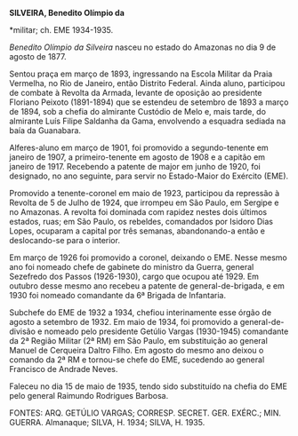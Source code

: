 **SILVEIRA, Benedito Olímpio da**

\*militar; ch. EME 1934-1935.

*Benedito Olímpio da Silveira* nasceu no estado do Amazonas no dia 9
de agosto de 1877.

Sentou praça em março de 1893, ingressando na Escola Militar da Praia
Vermelha, no Rio de Janeiro, então Distrito Federal. Ainda aluno,
participou de combate à Revolta da Armada, levante de oposição ao
presidente Floriano Peixoto (1891-1894) que se estendeu de setembro de
1893 a março de 1894, sob a chefia do almirante Custódio de Melo e, mais
tarde, do almirante Luís Filipe Saldanha da Gama, envolvendo a esquadra
sediada na baía da Guanabara.

Alferes-aluno em março de 1901, foi promovido a segundo-tenente em
janeiro de 1907, a primeiro-tenente em agosto de 1908 e a capitão em
janeiro de 1917. Recebendo a patente de major em junho de 1920, foi
designado, no ano seguinte, para servir no Estado-Maior do Exército
(EME).

Promovido a tenente-coronel em maio de 1923, participou da repressão à
Revolta de 5 de Julho de 1924, que irrompeu em São Paulo, em Sergipe e
no Amazonas. A revolta foi dominada com rapidez nestes dois últimos
estados, ruas; em São Paulo, os rebeldes, comandados por Isidoro Dias
Lopes, ocuparam a capital por três semanas, abandonando-a então e
deslocando-se para o interior.

Em março de 1926 foi promovido a coronel, deixando o EME. Nesse mesmo
ano foi nomeado chefe de gabinete do ministro da Guerra, general
Sezefredo dos Passos (1926-1930), cargo que ocupou até 1929. Em outubro
desse mesmo ano recebeu a patente de general-de-brigada, e em 1930 foi
nomeado comandante da 6ª Brigada de Infantaria.

Subchefe do EME de 1932 a 1934, chefiou interinamente esse órgão de
agosto a setembro de 1932. Em maio de 1934, foi promovido a
general-de-divisão e nomeado pelo presidente Getúlio Vargas (1930-1945)
comandante da 2ª Região Militar (2ª RM) em São Paulo, em substituição ao
general Manuel de Cerqueira Daltro Filho. Em agosto do mesmo ano deixou
o comando da 2ª RM e tornou-se chefe do EME, sucedendo ao general
Francisco de Andrade Neves.

Faleceu no dia 15 de maio de 1935, tendo sido substituído na chefia do
EME pelo general Raimundo Rodrigues Barbosa.


FONTES: ARQ. GETÚLIO VARGAS; CORRESP. SECRET. GER. EXÉRC.; MIN. GUERRA.
Almanaque; SILVA, H. 1934; SILVA, H. 1935.

